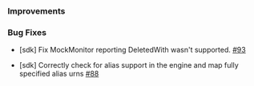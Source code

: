 ### Improvements

### Bug Fixes

- [sdk] Fix MockMonitor reporting DeletedWith wasn't supported.
  [#93](https://github.com/pulumi/pulumi-dotnet/pull/93)
  
- [sdk] Correctly check for alias support in the engine and map fully specified alias urns
  [#88](https://github.com/pulumi/pulumi-dotnet/pull/88)
